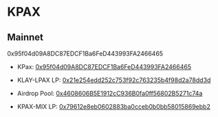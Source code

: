 # KPAX

## Mainnet
0x95f04d09A8DC87EDCF1Ba6FeD443993FA2466465
- KPax: [0x95f04d09A8DC87EDCF1Ba6FeD443993FA2466465](https://scope.klaytn.com/token/0x95f04d09A8DC87EDCF1Ba6FeD443993FA2466465)

- KLAY-LPAX LP: [0x21e254edd252c753f92c763235b4f98d2a78dd3d](https://scope.klaytn.com/account/0x21e254edd252c753f92c763235b4f98d2a78dd3d)

- Airdrop Pool:  [0x4608606B5E1912cC936B0fa0ff56802B5271c74a](https://scope.klaytn.com/account/0x4608606B5E1912cC936B0fa0ff56802B5271c74a)

- KPAX-MIX LP: [0x79612e8eb0602883ba0cceb0b0bb58015869ebb2](https://scope.klaytn.com/account/0x79612e8eb0602883ba0cceb0b0bb58015869ebb2)
